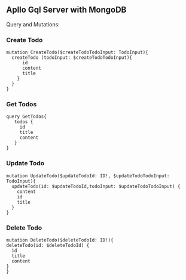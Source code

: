 ## Apllo Gql Server with MongoDB

Query and Mutations:

### Create Todo
```gql
mutation CreateTodo($createTodoTodoInput: TodoInput){
  createTodo (todoInput: $createTodoTodoInput){
      id
      content
      title
    }
  }
}
```

### Get Todos
```gql
query GetTodos{
   todos {
     id
     title
     content
   }
}
```

### Update Todo
```gql
mutation UpdateTodo($updateTodoId: ID!, $updateTodoTodoInput: TodoInput){
  updateTodo(id: $updateTodoId,todoInput: $updateTodoTodoInput) {
    content
    id
    title
  }
}
```

### Delete Todo
```gql
mutation DeleteTodo($deleteTodoId: ID!){
deleteTodo(id: $deleteTodoId) {
  id
  title
  content
}
}
```